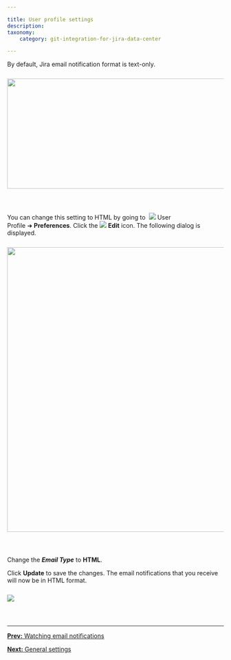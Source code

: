 ```yaml
---

title: User profile settings
description:
taxonomy:
    category: git-integration-for-jira-data-center

---
```


By default, Jira email notification format is text-only.

<img src='/wp-content/uploads/gij-commit-email-view-text.png' width=589 height=256 style='display:block;margin:25px auto;max-width:100%' />

&nbsp;

You can change this setting to HTML by going to &nbsp;![](/wp-content/uploads/gij-profile-icon.png) User Profile ➜ **Preferences**. Click the ![](/wp-content/uploads/gij-edit-icon-dark.png) **Edit** icon. The following dialog is displayed.

<img src='/wp-content/uploads/gij-gitserver-user-prefs-email-type-sel.png' widht=544 height=662 style='margin:25px auto;max-width:100%;display:block;' />

&nbsp;

Change the _**Email Type**_ to **HTML**.

Click **Update** to save the changes. The email notifications that you receive will now be in HTML format.

<img src='/wp-content/uploads/gij-commit-email-view-html.png' style='display:block;margin:25px auto;max-width:100%' />

&nbsp;
* * *

[**Prev:** Watching email notifications](/git-integration-for-jira-data-center/watching-email-notifications-gij-self-managed)

[**Next:** General settings](/git-integration-for-jira-data-center/general-settings-docs-gij-self-managed)

